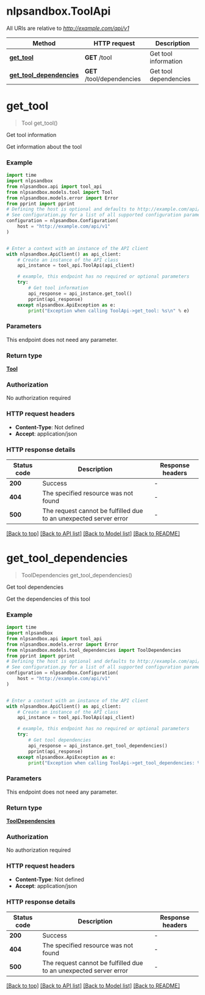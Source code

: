# nlpsandbox.ToolApi

All URIs are relative to *http://example.com/api/v1*

Method | HTTP request | Description
------------- | ------------- | -------------
[**get_tool**](ToolApi.md#get_tool) | **GET** /tool | Get tool information
[**get_tool_dependencies**](ToolApi.md#get_tool_dependencies) | **GET** /tool/dependencies | Get tool dependencies


# **get_tool**
> Tool get_tool()

Get tool information

Get information about the tool

### Example

```python
import time
import nlpsandbox
from nlpsandbox.api import tool_api
from nlpsandbox.models.tool import Tool
from nlpsandbox.models.error import Error
from pprint import pprint
# Defining the host is optional and defaults to http://example.com/api/v1
# See configuration.py for a list of all supported configuration parameters.
configuration = nlpsandbox.Configuration(
    host = "http://example.com/api/v1"
)


# Enter a context with an instance of the API client
with nlpsandbox.ApiClient() as api_client:
    # Create an instance of the API class
    api_instance = tool_api.ToolApi(api_client)

    # example, this endpoint has no required or optional parameters
    try:
        # Get tool information
        api_response = api_instance.get_tool()
        pprint(api_response)
    except nlpsandbox.ApiException as e:
        print("Exception when calling ToolApi->get_tool: %s\n" % e)
```


### Parameters
This endpoint does not need any parameter.

### Return type

[**Tool**](Tool.md)

### Authorization

No authorization required

### HTTP request headers

 - **Content-Type**: Not defined
 - **Accept**: application/json


### HTTP response details
| Status code | Description | Response headers |
|-------------|-------------|------------------|
**200** | Success |  -  |
**404** | The specified resource was not found |  -  |
**500** | The request cannot be fulfilled due to an unexpected server error |  -  |

[[Back to top]](#) [[Back to API list]](../README.md#documentation-for-api-endpoints) [[Back to Model list]](../README.md#documentation-for-models) [[Back to README]](../README.md)

# **get_tool_dependencies**
> ToolDependencies get_tool_dependencies()

Get tool dependencies

Get the dependencies of this tool

### Example

```python
import time
import nlpsandbox
from nlpsandbox.api import tool_api
from nlpsandbox.models.error import Error
from nlpsandbox.models.tool_dependencies import ToolDependencies
from pprint import pprint
# Defining the host is optional and defaults to http://example.com/api/v1
# See configuration.py for a list of all supported configuration parameters.
configuration = nlpsandbox.Configuration(
    host = "http://example.com/api/v1"
)


# Enter a context with an instance of the API client
with nlpsandbox.ApiClient() as api_client:
    # Create an instance of the API class
    api_instance = tool_api.ToolApi(api_client)

    # example, this endpoint has no required or optional parameters
    try:
        # Get tool dependencies
        api_response = api_instance.get_tool_dependencies()
        pprint(api_response)
    except nlpsandbox.ApiException as e:
        print("Exception when calling ToolApi->get_tool_dependencies: %s\n" % e)
```


### Parameters
This endpoint does not need any parameter.

### Return type

[**ToolDependencies**](ToolDependencies.md)

### Authorization

No authorization required

### HTTP request headers

 - **Content-Type**: Not defined
 - **Accept**: application/json


### HTTP response details
| Status code | Description | Response headers |
|-------------|-------------|------------------|
**200** | Success |  -  |
**404** | The specified resource was not found |  -  |
**500** | The request cannot be fulfilled due to an unexpected server error |  -  |

[[Back to top]](#) [[Back to API list]](../README.md#documentation-for-api-endpoints) [[Back to Model list]](../README.md#documentation-for-models) [[Back to README]](../README.md)

